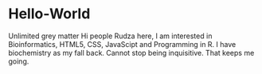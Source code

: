 # Hello-World
Unlimited grey matter
Hi people
Rudza here, I am interested in Bioinformatics, HTML5, CSS, JavaScipt and Programming in R.
I have biochemistry as my fall back.
Cannot stop being inquisitive.
That keeps me going.

